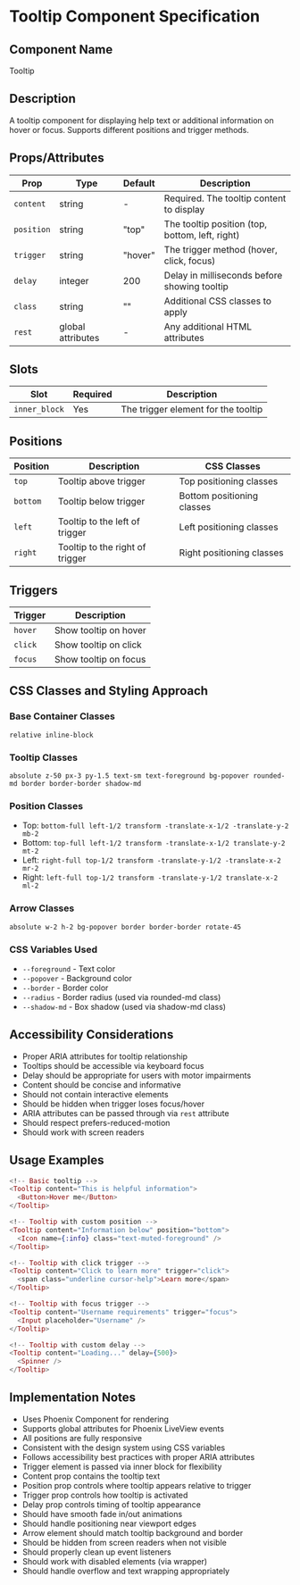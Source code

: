 # Tooltip Component Specification

## Component Name
Tooltip

## Description
A tooltip component for displaying help text or additional information on hover or focus. Supports different positions and trigger methods.

## Props/Attributes
| Prop | Type | Default | Description |
|------|------|---------|-------------|
| `content` | string | - | Required. The tooltip content to display |
| `position` | string | "top" | The tooltip position (top, bottom, left, right) |
| `trigger` | string | "hover" | The trigger method (hover, click, focus) |
| `delay` | integer | 200 | Delay in milliseconds before showing tooltip |
| `class` | string | "" | Additional CSS classes to apply |
| `rest` | global attributes | - | Any additional HTML attributes |

## Slots
| Slot | Required | Description |
|------|----------|-------------|
| `inner_block` | Yes | The trigger element for the tooltip |

## Positions
| Position | Description | CSS Classes |
|----------|-------------|-------------|
| `top` | Tooltip above trigger | Top positioning classes |
| `bottom` | Tooltip below trigger | Bottom positioning classes |
| `left` | Tooltip to the left of trigger | Left positioning classes |
| `right` | Tooltip to the right of trigger | Right positioning classes |

## Triggers
| Trigger | Description |
|---------|-------------|
| `hover` | Show tooltip on hover |
| `click` | Show tooltip on click |
| `focus` | Show tooltip on focus |

## CSS Classes and Styling Approach
### Base Container Classes
```
relative inline-block
```

### Tooltip Classes
```
absolute z-50 px-3 py-1.5 text-sm text-foreground bg-popover rounded-md border border-border shadow-md
```

### Position Classes
- Top: `bottom-full left-1/2 transform -translate-x-1/2 -translate-y-2 mb-2`
- Bottom: `top-full left-1/2 transform -translate-x-1/2 translate-y-2 mt-2`
- Left: `right-full top-1/2 transform -translate-y-1/2 -translate-x-2 mr-2`
- Right: `left-full top-1/2 transform -translate-y-1/2 translate-x-2 ml-2`

### Arrow Classes
```
absolute w-2 h-2 bg-popover border border-border rotate-45
```

### CSS Variables Used
- `--foreground` - Text color
- `--popover` - Background color
- `--border` - Border color
- `--radius` - Border radius (used via rounded-md class)
- `--shadow-md` - Box shadow (used via shadow-md class)

## Accessibility Considerations
- Proper ARIA attributes for tooltip relationship
- Tooltips should be accessible via keyboard focus
- Delay should be appropriate for users with motor impairments
- Content should be concise and informative
- Should not contain interactive elements
- Should be hidden when trigger loses focus/hover
- ARIA attributes can be passed through via `rest` attribute
- Should respect prefers-reduced-motion
- Should work with screen readers

## Usage Examples
```heex
<!-- Basic tooltip -->
<Tooltip content="This is helpful information">
  <Button>Hover me</Button>
</Tooltip>

<!-- Tooltip with custom position -->
<Tooltip content="Information below" position="bottom">
  <Icon name={:info} class="text-muted-foreground" />
</Tooltip>

<!-- Tooltip with click trigger -->
<Tooltip content="Click to learn more" trigger="click">
  <span class="underline cursor-help">Learn more</span>
</Tooltip>

<!-- Tooltip with focus trigger -->
<Tooltip content="Username requirements" trigger="focus">
  <Input placeholder="Username" />
</Tooltip>

<!-- Tooltip with custom delay -->
<Tooltip content="Loading..." delay={500}>
  <Spinner />
</Tooltip>
```

## Implementation Notes
- Uses Phoenix Component for rendering
- Supports global attributes for Phoenix LiveView events
- All positions are fully responsive
- Consistent with the design system using CSS variables
- Follows accessibility best practices with proper ARIA attributes
- Trigger element is passed via inner block for flexibility
- Content prop contains the tooltip text
- Position prop controls where tooltip appears relative to trigger
- Trigger prop controls how tooltip is activated
- Delay prop controls timing of tooltip appearance
- Should have smooth fade in/out animations
- Should handle positioning near viewport edges
- Arrow element should match tooltip background and border
- Should be hidden from screen readers when not visible
- Should properly clean up event listeners
- Should work with disabled elements (via wrapper)
- Should handle overflow and text wrapping appropriately